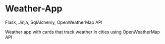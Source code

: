 # Weather-App
Flask, Jinja, SqlAlchemy, OpenWeatherMap API

Weather app with cards that track weather in cities using OpenWeatherMap API
